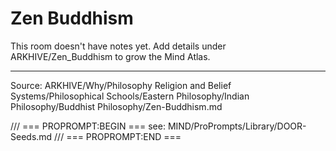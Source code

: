 # Zen Buddhism

This room doesn't have notes yet. Add details under ARKHIVE/Zen_Buddhism to grow the Mind Atlas.

---
Source: ARKHIVE/Why/Philosophy Religion and Belief Systems/Philosophical Schools/Eastern Philosophy/Indian Philosophy/Buddhist Philosophy/Zen-Buddhism.md

/// === PROPROMPT:BEGIN ===
see: MIND/ProPrompts/Library/DOOR-Seeds.md
/// === PROPROMPT:END ===
